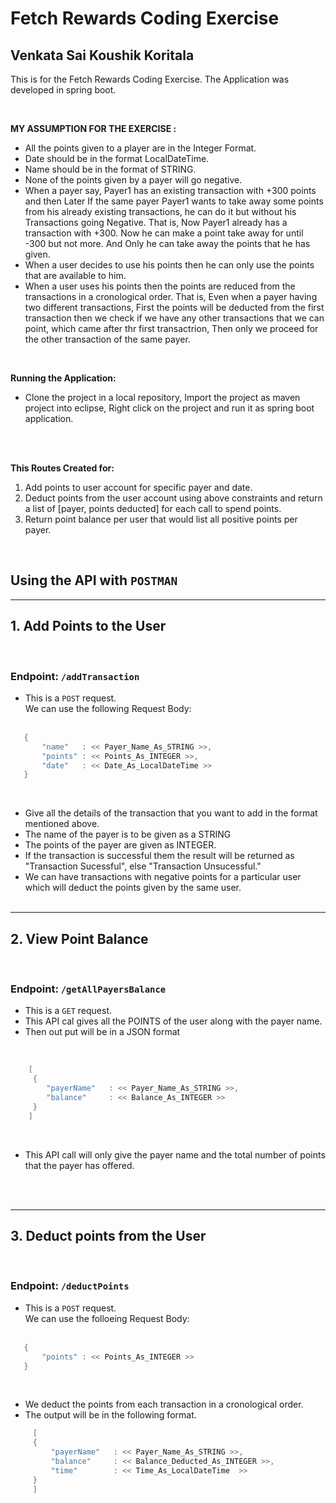 # Fetch Rewards Coding Exercise

## Venkata Sai Koushik Koritala

This is for the Fetch Rewards Coding Exercise. The Application was developed in spring boot.

<br/>

**MY ASSUMPTION FOR THE EXERCISE :**

- All the points given to a player are in the Integer Format.
- Date should be in the format LocalDateTime.
- Name should be in the format of STRING.
- None of the points given by a payer will go negative.
- When a payer say, Payer1 has an existing transaction with +300 points and then Later If the same payer Payer1 wants to take away some points from his already existing transactions, he can do it but without his Transactions going Negative. That is, Now Payer1 already has a transaction with +300. Now he can make a point take away for until -300 but not more. And Only he can take away the points that he has given.
- When a user decides to use his points then he can only use the points that are available to him.
- When a user uses his points then the points are reduced from the transactions in a cronological order. That is, Even when a payer having two different transactions, First the points will be deducted from the first transaction then we check if we have any other transactions that we can point, which came after thr first transactrion, Then only we proceed for the other transaction of the same payer.

<br/>

**Running the Application:**

- Clone the project in a local repository, Import the project as maven project into eclipse, Right click on the project and run it as spring boot application.

<br/>
<br/>

**This Routes Created for:**

1. Add points to user account for specific payer and date.
2. Deduct points from the user account using above constraints and return a list of [payer, points deducted] for each call to spend points.
3. Return point balance per user that would list all positive points per payer.

<br/>

## **Using the API with `POSTMAN`**

---

## 1. Add Points to the User

<br/>

### Endpoint: `/addTransaction`

- This is a `POST` request. <br/>
  We can use the following Request Body:
  <br/><br/>

 ```Java
    {
        "name"   : << Payer_Name_As_STRING >>,
        "points" : << Points_As_INTEGER >>,
        "date"   : << Date_As_LocalDateTime >>
    }
 ```

  <br/>

- Give all the details of the transaction that you want to add in the format mentioned above.
- The name of the payer is to be given as a STRING
- The points of the payer are given as INTEGER.
- If the transaction is successful them the result will be returned as "Transaction Sucessful", else "Transaction Unsucessful."
- We can have transactions with negative points for a particular user which will deduct the points given by the same user.
  <br/>
  <br/>

---

## 2. View Point Balance

<br/>

### Endpoint: `/getAllPayersBalance`

- This is a `GET` request. <br/>
- This API cal gives all the POINTS of the user along with the payer name.
- Then out put will be in a JSON format

<br/>

```Java
    [
     {
        "payerName"   : << Payer_Name_As_STRING >>,
        "balance"     : << Balance_As_INTEGER >>
     }
    ]
```

<br/>

- This API call will only give the payer name and the total number of points that the payer has offered.

<br/>
<br/>

---

## 3. Deduct points from the User

<br/>

### Endpoint: `/deductPoints`

- This is a `POST` request. <br/>
  We can use the folloeing Request Body:
  <br/><br/>

 ```Java
    {
        "points" : << Points_As_INTEGER >>
    }
 ```

  <br/>

- We deduct the points from each transaction in a cronological order.
- The output will be in the following format.

 ```Java
      [
      {
          "payerName"   : << Payer_Name_As_STRING >>,
          "balance"     : << Balance_Deducted_As_INTEGER >>,
          "time"        : << Time_As_LocalDateTime  >>
      }
      ]
 ```

  <br/>
  <br/>
